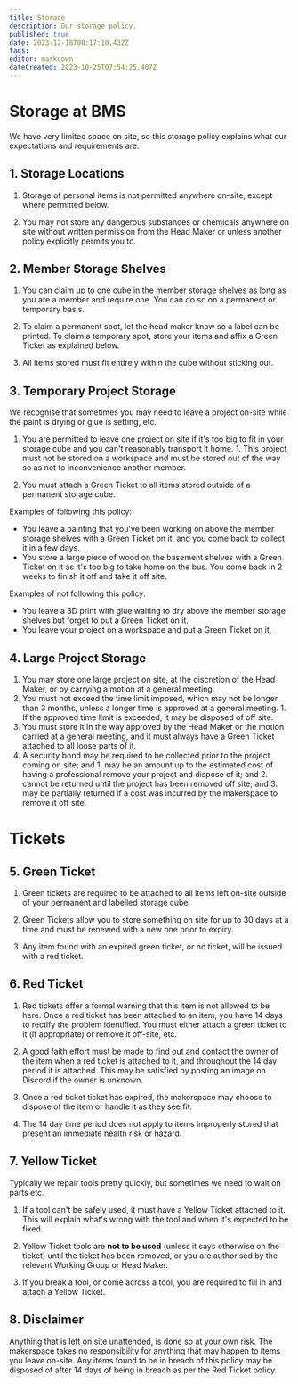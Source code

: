 ```yaml
---
title: Storage
description: Our storage policy.
published: true
date: 2023-12-18T00:17:18.432Z
tags: 
editor: markdown
dateCreated: 2023-10-25T07:54:25.407Z
---
```


# Storage at BMS
We have very limited space on site, so this storage policy explains what our expectations and requirements are.

## 1. Storage Locations
1. Storage of personal items is not permitted anywhere on-site, except where permitted below.

2. You may not store any dangerous substances or chemicals anywhere on site without written permission from the Head Maker or unless another policy explicitly permits you to.

## 2. Member Storage Shelves
1. You can claim up to one cube in the member storage shelves as long as you are a member and require one. You can do so on a permanent or temporary basis.

2. To claim a permanent spot, let the head maker know so a label can be printed. To claim a temporary spot, store your items and affix a Green Ticket as explained below.

3. All items stored must fit entirely within the cube without sticking out.

## 3. Temporary Project Storage
We recognise that sometimes you may need to leave a project on-site while the paint is drying or glue is setting, etc.

1. You are permitted to leave one project on site if it's too big to fit in your storage cube and you can't reasonably transport it home.
		1. This project must not be stored on a workspace and must be stored out of the way so as not to inconvenience another member.

2. You must attach a Green Ticket to all items stored outside of a permanent storage cube.

Examples of following this policy:
* You leave a painting that you've been working on above the member storage shelves with a Green Ticket on it, and you come back to collect it in a few days.
* You store a large piece of wood on the basement shelves with a Green Ticket on it as it's too big to take home on the bus. You come back in 2 weeks to finish it off and take it off site.

Examples of not following this policy:
* You leave a 3D print with glue waiting to dry above the member storage shelves but forget to put a Green Ticket on it.
* You leave your project on a workspace and put a Green Ticket on it.

## 4. Large Project Storage
1. You may store one large project on site, at the discretion of the Head Maker, or by carrying a motion at a general meeting.
2. You must not exceed the time limit imposed, which may not be longer than 3 months, unless a longer time is approved at a general meeting.
		1. If the approved time limit is exceeded, it may be disposed of off site.
3. You must store it in the way approved by the Head Maker or the motion carried at a general meeting, and it must always have a Green Ticket attached to all loose parts of it.
4. A security bond may be required to be collected prior to the project coming on site; and
		1.  may be an amount up to the estimated cost of having a professional remove your project and dispose of it; and
    2. cannot be returned until the project has been removed off site; and
    3. may be partially returned if a cost was incurred by the makerspace to remove it off site.

# Tickets
## 5. Green Ticket
1. Green tickets are required to be attached to all items left on-site outside of your permanent and labelled storage cube.

2. Green Tickets allow you to store something on site for up to 30 days at a time and must be renewed with a new one prior to expiry.

3. Any item found with an expired green ticket, or no ticket, will be issued with a red ticket.

## 6. Red Ticket
1. Red tickets offer a formal warning that this item is not allowed to be here. Once a red ticket has been attached to an item, you have 14 days to rectify the problem identified. You must either attach a green ticket to it (if appropriate) or remove it off-site, etc.

2. A good faith effort must be made to find out and contact the owner of the item when a red ticket is attached to it, and throughout the 14 day period it is attached. This may be satisfied by posting an image on Discord if the owner is unknown.

3. Once a red ticket ticket has expired, the makerspace may choose to dispose of the item or handle it as they see fit.

4. The 14 day time period does not apply to items improperly stored that present an immediate health risk or hazard.

## 7. Yellow Ticket
Typically we repair tools pretty quickly, but sometimes we need to wait on parts etc.

1. If a tool can't be safely used, it must have a Yellow Ticket attached to it. This will explain what's wrong with the tool and when it's expected to be fixed.

2. Yellow Ticket tools are **not to be used** (unless it says otherwise on the ticket) until the ticket has been removed, or you are authorised by the relevant Working Group or Head Maker.

3. If you break a tool, or come across a tool, you are required to fill in and attach a Yellow Ticket.

## 8. Disclaimer
Anything that is left on site unattended, is done so at your own risk. The makerspace takes no responsibility for anything that may happen to items you leave on-site. Any items found to be in breach of this policy may be disposed of after 14 days of being in breach as per the Red Ticket policy.